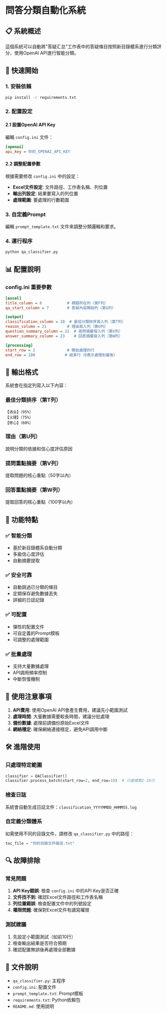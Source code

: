 # 問答分類自動化系統

## 📋 系統概述

這個系統可以自動將"答疑汇总"工作表中的答疑條目按照新目錄體系進行分類評分，使用OpenAI API進行智能分類。

## 🚀 快速開始

### 1. 安裝依賴

```bash
pip install -r requirements.txt
```

### 2. 配置設定

#### 2.1 設置OpenAI API Key

編輯 `config.ini` 文件：

```ini
[openai]
api_key = 你的_OPENAI_API_KEY
```

#### 2.2 調整配置參數

根據需要修改 `config.ini` 中的設定：

- **Excel文件設定**: 文件路徑、工作表名稱、列位置
- **輸出列設定**: 結果要寫入的列位置
- **處理範圍**: 要處理的行數範圍

### 3. 自定義Prompt

編輯 `prompt_template.txt` 文件來調整分類邏輯和要求。

### 4. 運行程序

```bash
python qa_classifier.py
```

## 📊 配置說明

### config.ini 重要參數

```ini
[excel]
title_column = 6           # 標題所在列（第F列）
qa_start_column = 7        # 答疑內容開始列（第G列）

[output]
classification_column = 20  # 最佳分類排序寫入列（第T列）
reason_column = 21         # 理由寫入列（第U列）
question_summary_column = 22  # 提問摘要寫入列（第V列）
answer_summary_column = 23    # 回答摘要寫入列（第W列）

[processing]
start_row = 2              # 開始處理的行
end_row = 100             # 結束行（0表示處理到最後）
```

## 🎯 輸出格式

系統會在指定列寫入以下內容：

### 最佳分類排序（第T列）
```
【消业】（95%）
【义理】（75%）
【修心】（60%）
```

### 理由（第U列）
說明分類的依據和信心度評估原因

### 提問重點摘要（第V列）
提取問題的核心重點（50字以內）

### 回答重點摘要（第W列）
提取回答的核心重點（100字以內）

## 🔧 功能特點

### ✅ 智能分類
- 基於新目錄體系自動分類
- 多級信心度評估
- 自動摘要提取

### ✅ 安全可靠
- 自動跳過已分類的條目
- 定期保存避免數據丟失
- 詳細的日誌記錄

### ✅ 可配置
- 彈性的配置文件
- 可自定義的Prompt模板
- 可調整的處理範圍

### ✅ 批量處理
- 支持大量數據處理
- API調用頻率控制
- 中斷恢復機制

## 📝 使用注意事項

1. **API費用**: 使用OpenAI API會產生費用，建議先小範圍測試
2. **處理時間**: 大量數據需要較長時間，建議分批處理
3. **備份數據**: 處理前請備份原始Excel文件
4. **網絡穩定**: 確保網絡連接穩定，避免API調用中斷

## 🛠️ 進階使用

### 只處理特定範圍

```python
classifier = QAClassifier()
classifier.process_batch(start_row=2, end_row=10)  # 只處理第2-10行
```

### 檢查日誌

系統會自動生成日誌文件：`classification_YYYYMMDD_HHMMSS.log`

### 自定義分類體系

如需使用不同的目錄文件，請修改 `qa_classifier.py` 中的路徑：

```python
toc_file = "你的目錄文件路徑.txt"
```

## 🔍 故障排除

### 常見問題

1. **API Key錯誤**: 檢查 `config.ini` 中的API Key是否正確
2. **文件找不到**: 確認Excel文件路徑和工作表名稱
3. **列位置錯誤**: 檢查配置文件中的列號設定
4. **權限問題**: 確保對Excel文件有讀寫權限

### 測試建議

1. 先設定小範圍測試（如前10行）
2. 檢查輸出結果是否符合預期
3. 確認配置無誤後再處理全部數據

## 📄 文件說明

- `qa_classifier.py`: 主程序
- `config.ini`: 配置文件
- `prompt_template.txt`: Prompt模板
- `requirements.txt`: Python依賴包
- `README.md`: 使用說明
